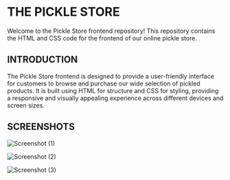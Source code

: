 # THE PICKLE STORE
Welcome to the Pickle Store frontend repository! This repository contains the HTML and CSS code for the frontend of our online pickle store.

## INTRODUCTION
The Pickle Store frontend is designed to provide a user-friendly interface for customers to browse and purchase our wide selection of pickled products. It is built using HTML for structure and CSS for styling, providing a responsive and visually appealing experience across different devices and screen sizes.

## SCREENSHOTS
![Screenshot (1)](https://github.com/AbrarChhipa/The-Pickle-Store/assets/162426268/8ee9668e-2402-45cd-8a29-dfd73f6953d7)

![Screenshot (2)](https://github.com/AbrarChhipa/The-Pickle-Store/assets/162426268/98e28ee0-8661-41c5-9e9d-1b37634576e8)

![Screenshot (3)](https://github.com/AbrarChhipa/The-Pickle-Store/assets/162426268/ecda396d-ca09-47bb-a82e-d7c021a90ba6)
